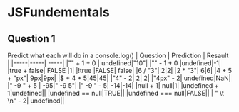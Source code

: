 # JSFundementals 
## Question 1
Predict what each will do in a console.log()
| Question | Prediction | Resault |
|-----|-----| -----|
|"" + 1 + 0 | undefined|"10"|
|"" - 1 + 0	|undefined|-1|
|true + false|	FALSE |1|
|!true	|FALSE| false| 
|6 / "3"|	2|2|
|2 * "3"| 	6|6|
|4 + 5 + "px"|	9px|9px|
|$ + 4 + 5|$45|$45| 
|"4" - 2|	2| 2|
|"4px" - 2|	undefined|NaN|
|"   -9    "  + 5 |	-95|" -9 5"|
|"    -9    "  - 5| -14|-14|
|null + 1| null|1|
|undefined + 1|undefined||
|undefined == null|TRUE||
|undefined === null|FALSE||
| " \t  \n" - 2| undefined||
